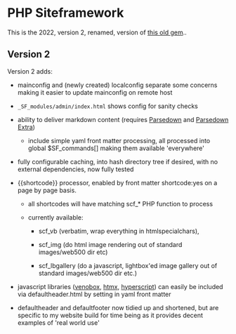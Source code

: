 # PHP Siteframework
This is the 2022, version 2, renamed, version of [this old gem](https://github.com/Cybergate9/phpSiteFramework)..

## Version 2

Version 2 adds:

* mainconfig and (newly created) localconfig separate some concerns making it easier to update mainconfig on remote host

* `_SF_modules/admin/index.html` shows config for sanity checks

* ability to deliver markdown content (requires [Parsedown](https://parsedown.org/) and [Parsedown Extra](https://github.com/erusev/parsedown-extra))

	* include simple yaml front matter processing, all processed into global $SF_commands[] making them available 'everywhere'

* fully configurable caching, into hash directory tree if desired, with no external dependencies, now fully tested

* {{shortcode}} processor, enabled by front matter shortcode:yes on a page by page basis. 

	* all shortcodes will have matching scf_* PHP function to process 

	* currently available:

		* scf_vb (verbatim, wrap everything in htmlspecialchars),

		* scf_img (do html image rendering out of standard images/web500 dir etc)

		* scf_lbgallery (do a javascript, lightbox'ed image gallery out of standard images/web500 dir etc.)

* javascript libraries ([venobox](https://veno.es/venobox/), [htmx](https://htmx.org/), [hyperscript](https://hyperscript.org/)) can easily be included via defaultheader.html by setting in yaml front matter

* defaultheader and defaultfooter now tidied up and shortened, but are specific to my website build for time being as it provides decent examples of 'real world use'









